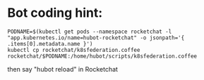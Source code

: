# Bot coding hint: 
```
PODNAME=$(kubectl get pods --namespace rocketchat -l "app.kubernetes.io/name=hubot-rocketchat" -o jsonpath='{ .items[0].metadata.name }')
kubectl cp rocketchat/k8sfederation.coffee rocketchat/$PODNAME:/home/hubot/scripts/k8sfederation.coffee
```

then say "hubot reload" in Rocketchat